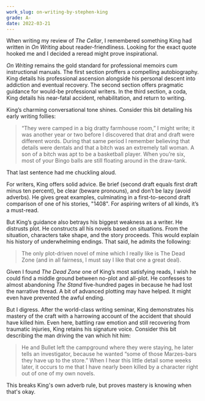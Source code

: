 ```yaml
---
work_slug: on-writing-by-stephen-king
grade: A-
date: 2022-03-21
---
```


When writing my review of <span data-work-slug="the-cellar-by-richard-laymon">_The Cellar_</span>, I remembered something King had written in _On Writing_ about reader-friendliness. Looking for the exact quote hooked me and I decided a reread might prove inspirational.

<!-- end -->

_On Writing_ remains the gold standard for professional memoirs cum instructional manuals. The first section proffers a compelling autobiography. King details his professional ascension alongside his personal descent into addiction and eventual recovery. The second section offers pragmatic guidance for would-be professional writers. In the third section, a coda, King details his near-fatal accident, rehabilitation, and return to writing.

King’s charming conversational tone shines. Consider this bit detailing his early writing follies:

> “They were camped in a big dratty farmhouse room,” I might write; it was another year or two before I discovered that drat and draft were different words. During that same period I remember believing that details were dentals and that a bitch was an extremely tall woman. A son of a bitch was apt to be a basketball player. When you’re six, most of your Bingo balls are still floating around in the draw-tank.

That last sentence had me chuckling aloud.

For writers, King offers solid advice. Be brief (second draft equals first draft minus ten percent), be clear (beware pronouns), and don’t be lazy (avoid adverbs). He gives great examples, culminating in a first-to-second draft comparison of one of his stories, <span data-work-slug="1408-by-stephen-king">"1408"</span>. For aspiring writers of all kinds, it’s a must-read.

But King’s guidance also betrays his biggest weakness as a writer. He distrusts plot. He constructs all his novels based on situations. From the situation, characters take shape, and the story proceeds. This would explain his history of underwhelming endings. That said, he admits the following:

> The only plot-driven novel of mine which I really like is The Dead Zone (and in all fairness, I must say I like that one a great deal).

Given I found <span data-work-slug="the-dead-zone-by-stephen-king">_The Dead Zone_<span> one of King’s most satisfying reads, I wish he could find a middle ground between no-plot and all-plot. He confesses to almost abandoning <span data-work-slug="the-stand-by-stephen-king">_The Stand_</span> five-hundred pages in because he had lost the narrative thread. A bit of advanced plotting may have helped. It might even have prevented the awful ending.

But I digress. After the world-class writing seminar, King demonstrates his mastery of the craft with a harrowing account of the accident that should have killed him. Even here, battling raw emotion and still recovering from traumatic injuries, King retains his signature voice. Consider this bit describing the man driving the van which hit him:

> He and Bullet left the campground where they were staying, he later tells an investigator, because he wanted “some of those Marzes-bars they have up to the store.” When I hear this little detail some weeks later, it occurs to me that I have nearly been killed by a character right out of one of my own novels.

This breaks King's own adverb rule, but proves mastery is knowing when that's okay.